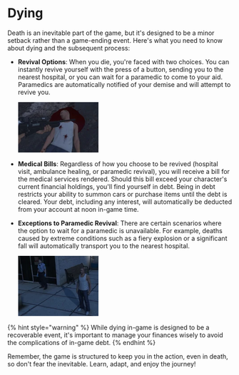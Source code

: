 # Dying

Death is an inevitable part of the game, but it's designed to be a minor setback rather than a game-ending event. Here's what you need to know about dying and the subsequent process:

*   **Revival Options**: When you die, you're faced with two choices. You can instantly revive yourself with the press of a button, sending you to the nearest hospital, or you can wait for a paramedic to come to your aid. Paramedics are automatically notified of your demise and will attempt to revive you.

    ![Player revival process](<../../.gitbook/assets/image (8).png>)
* **Medical Bills**: Regardless of how you choose to be revived (hospital visit, ambulance healing, or paramedic revival), you will receive a bill for the medical services rendered. Should this bill exceed your character's current financial holdings, you'll find yourself in debt. Being in debt restricts your ability to summon cars or purchase items until the debt is cleared. Your debt, including any interest, will automatically be deducted from your account at noon in-game time.
*   **Exceptions to Paramedic Revival**: There are certain scenarios where the option to wait for a paramedic is unavailable. For example, deaths caused by extreme conditions such as a fiery explosion or a significant fall will automatically transport you to the nearest hospital.

    ![Automatic transport to hospital](<../../.gitbook/assets/image (9).png>)

{% hint style="warning" %}
While dying in-game is designed to be a recoverable event, it's important to manage your finances wisely to avoid the complications of in-game debt.
{% endhint %}

Remember, the game is structured to keep you in the action, even in death, so don't fear the inevitable. Learn, adapt, and enjoy the journey!
